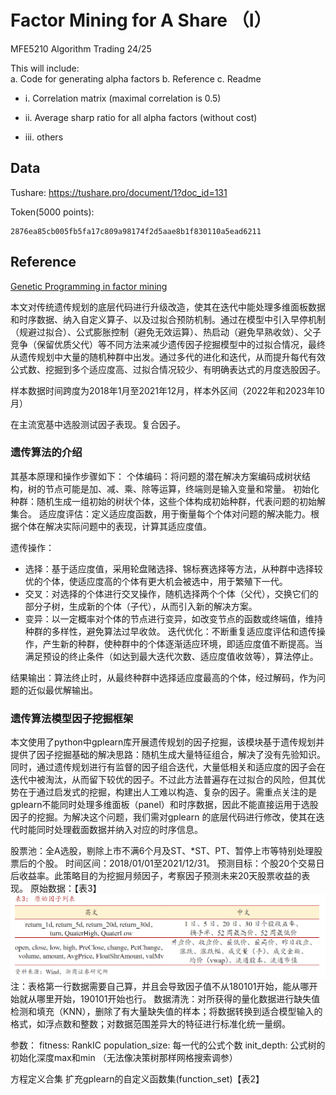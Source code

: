 # Factor Mining for A Share （I）

MFE5210 Algorithm Trading 24/25

This will include:  
a. Code for generating alpha factors
b. Reference
c. Readme

- i. Correlation matrix (maximal correlation is 0.5)

- ii. Average sharp ratio for all alpha factors (without cost)

- iii. others  

## Data

Tushare: <https://tushare.pro/document/1?doc_id=131>

Token(5000 points):

```PlainText
2876ea85cb005fb5fa17c809a98174f2d5aae8b1f830110a5ead6211
```

## Reference

[Genetic Programming in factor mining](https://bigquant.com/wiki/pdfjs/web/viewer.html?file=/wiki/static/upload/52/529a958c-f60c-4ccd-a491-238c02e013d6.pdf)

本文对传统遗传规划的底层代码进行升级改造，使其在迭代中能处理多维面板数据和时序数据、纳入自定义算子、以及过拟合预防机制。通过在模型中引入早停机制（规避过拟合）、公式膨胀控制（避免无效运算）、热启动（避免早熟收敛）、父子竞争（保留优质父代）等不同方法来减少遗传因子挖掘模型中的过拟合情况，最终从遗传规划中大量的随机种群中出发。通过多代的进化和迭代，从而提升每代有效公式数、挖掘到多个适应度高、过拟合情况较少、有明确表达式的月度选股因子。

样本数据时间跨度为2018年1月至2021年12月，样本外区间（2022年和2023年10月）

在主流宽基中选股测试因子表现。复合因子。

### 遗传算法的介绍

其基本原理和操作步骤如下：
个体编码：将问题的潜在解决方案编码成树状结构，树的节点可能是加、减、乘、除等运算，终端则是输入变量和常量。
初始化种群：随机生成一组初始的树状个体，这些个体构成初始种群，代表问题的初始解集合。
适应度评估：定义适应度函数，用于衡量每个个体对问题的解决能力。根据个体在解决实际问题中的表现，计算其适应度值。

遗传操作：

- 选择：基于适应度值，采用轮盘赌选择、锦标赛选择等方法，从种群中选择较优的个体，使适应度高的个体有更大机会被选中，用于繁殖下一代。
- 交叉：对选择的个体进行交叉操作，随机选择两个个体（父代），交换它们的部分子树，生成新的个体（子代），从而引入新的解决方案。
- 变异：以一定概率对个体的节点进行变异，如改变节点的函数或终端值，维持种群的多样性，避免算法过早收敛。
迭代优化：不断重复适应度评估和遗传操作，产生新的种群，使种群中的个体逐渐适应环境，即适应度值不断提高。当满足预设的终止条件（如达到最大迭代次数、适应度值收敛等），算法停止。

结果输出：算法终止时，从最终种群中选择适应度最高的个体，经过解码，作为问题的近似最优解输出。

### 遗传算法模型因子挖掘框架

本文使用了python中gplearn库开展遗传规划的因子挖掘，该模块基于遗传规划并提供了因子挖掘基础的解决思路：随机生成大量特征组合，解决了没有先验知识。同时，通过遗传规划进行有监督的因子组合迭代，大量低相关和适应度的因子会在迭代中被淘汰，从而留下较优的因子。不过此方法普遍存在过拟合的风险，但其优势在于通过启发式的挖掘，构建出人工难以构造、复杂的因子。需重点关注的是gplearn不能同时处理多维面板（panel）和时序数据，因此不能直接运用于选股因子的挖掘。为解决这个问题，我们需对gplearn 的底层代码进行修改，使其在迭代时能同时处理截面数据并纳入对应的时序信息。

股票池：全A选股，剔除上市不满6个月及ST、*ST、PT、暂停上市等特别处理股票后的个股。
时间区间：2018/01/01至2021/12/31。
预测目标：个股20个交易日后收益率。此策略目的为挖掘月频因子，考察因子预测未来20天股票收益的表现。
原始数据：【表3】
![alt text](image-1.png)
注：表格第一行数据需要自己算，并且会导致因子值不从180101开始，能从哪开始就从哪里开始，190101开始也行。
数据清洗：对所获得的量化数据进行缺失值检测和填充（KNN），删除了有大量缺失值的样本；将数据转换到适合模型输入的格式，如浮点数和整数；对数据范围差异大的特征进行标准化统一量纲。


参数：
fitness: RankIC
population_size: 每一代的公式个数
init_depth: 公式树的初始化深度max和min （无法像决策树那样网格搜索调参）

方程定义合集
扩充gplearn的自定义函数集(function_set)【表2】
